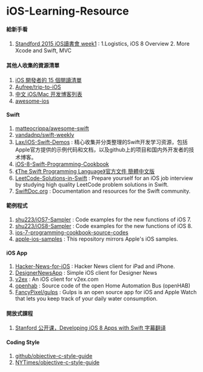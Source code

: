 # iOS-Learning-Resource <br/>

#### 給新手看
1. [Standford 2015 iOS讀書會 week1](http://www.slideshare.net/deeplovepan/standford-2015-ios-week1-1logistics-ios-8-overview-2-more-xcode-and-swift-mvc) : 1.Logistics, iOS 8 Overview 2. More Xcode and Swift, MVC

#### 其他人收集的資源清單
1. [iOS 開發者的 15 個閱讀清單](http://punnode.com/archives/28835)
2. [Aufree/trip-to-iOS](https://github.com/Aufree/trip-to-iOS)
3. [中文 iOS/Mac 开发博客列表](https://github.com/tangqiaoboy/iOSBlogCN)
4. [awesome-ios](https://github.com/vsouza/awesome-ios#plugins)

#### Swift
1. [matteocrippa/awesome-swift](https://github.com/matteocrippa/awesome-swift)
2. [vandadnp/swift-weekly](https://github.com/vandadnp/swift-weekly)
3. [Lax/iOS-Swift-Demos](https://github.com/Lax/iOS-Swift-Demos) : 精心收集并分类整理的Swift开发学习资源，包括Apple官方提供的示例代码和文档，以及github上的项目和国内外开发者的技术博客。
4. [iOS-8-Swift-Programming-Cookbook](https://github.com/vandadnp/iOS-8-Swift-Programming-Cookbook)
5. [《The Swift Programming Language》官方文件  簡體中文版](https://www.gitbook.com/book/numbbbbb/-the-swift-programming-language-/details)
6. [LeetCode-Solutions-in-Swift](https://github.com/diwu/LeetCode-Solutions-in-Swift) : Prepare yourself for an iOS job interview by studying high quality LeetCode problem solutions in Swift.
7. [SwiftDoc.org](http://swiftdoc.org) : Documentation and resources for the Swift community.

#### 範例程式
1. [shu223/iOS7-Sampler](https://github.com/shu223/iOS7-Sampler) : Code examples for the new functions of iOS 7.
2. [shu223/iOS8-Sampler](https://github.com/shu223/iOS8-Sampler) : Code examples for the new functions of iOS 8.
3. [ios-7-programming-cookbook-source-codes](https://github.com/vandadnp/ios-7-programming-cookbook-source-codes)
4. [apple-ios-samples](https://github.com/robovm/apple-ios-samples) : This repository mirrors Apple's iOS samples.

#### iOS App
1. [Hacker-News-for-iOS](https://github.com/mmackh/Hacker-News-for-iOS) : Hacker News client for iPad and iPhone.
2. [DesignerNewsApp](https://github.com/MengTo/DesignerNewsApp) : Simple iOS client for Designer News
3. [v2ex](https://github.com/singro/v2ex) : An iOS client for v2ex.com
4. [openhab](https://github.com/openhab/openhab) : Source code of the open Home Automation Bus (openHAB)
5. [FancyPixel/gulps](https://github.com/FancyPixel/gulps) : Gulps is an open source app for iOS and Apple Watch that lets you keep track of your daily water consumption.

#### 開放式課程
1. [Stanford 公开课，Developing iOS 8 Apps with Swift 字幕翻译](https://github.com/x140yu/Developing_iOS_8_Apps_With_Swift)

#### Coding Style
1. [github/objective-c-style-guide](raywenderlich/objective-c-style-guide)
2. [NYTimes/objective-c-style-guide](spotify/ios-style)
